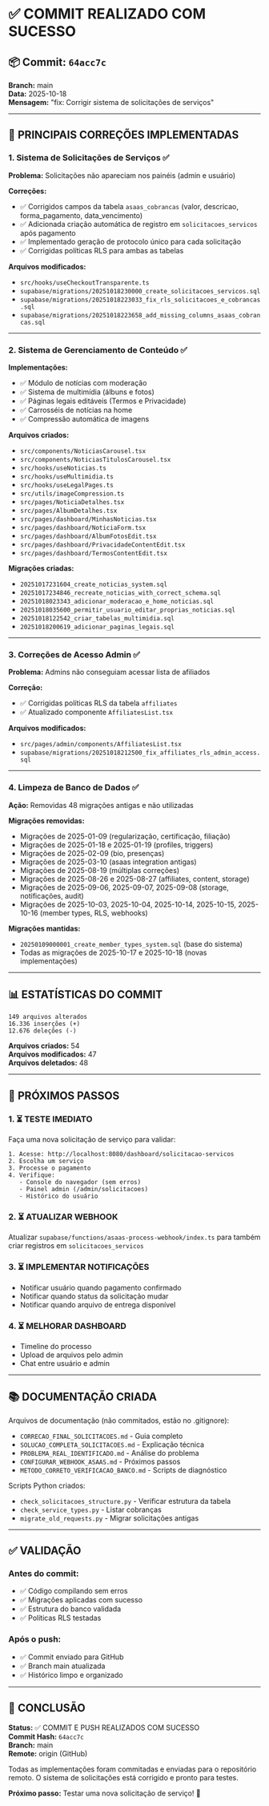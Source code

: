 # ✅ COMMIT REALIZADO COM SUCESSO

## 📦 Commit: `64acc7c`
**Branch:** main  
**Data:** 2025-10-18  
**Mensagem:** "fix: Corrigir sistema de solicitações de serviços"

---

## 🎯 PRINCIPAIS CORREÇÕES IMPLEMENTADAS

### 1. Sistema de Solicitações de Serviços ✅
**Problema:** Solicitações não apareciam nos painéis (admin e usuário)

**Correções:**
- ✅ Corrigidos campos da tabela `asaas_cobrancas` (valor, descricao, forma_pagamento, data_vencimento)
- ✅ Adicionada criação automática de registro em `solicitacoes_servicos` após pagamento
- ✅ Implementado geração de protocolo único para cada solicitação
- ✅ Corrigidas políticas RLS para ambas as tabelas

**Arquivos modificados:**
- `src/hooks/useCheckoutTransparente.ts`
- `supabase/migrations/20251018230000_create_solicitacoes_servicos.sql`
- `supabase/migrations/20251018223033_fix_rls_solicitacoes_e_cobrancas.sql`
- `supabase/migrations/20251018223658_add_missing_columns_asaas_cobrancas.sql`

---

### 2. Sistema de Gerenciamento de Conteúdo ✅
**Implementações:**
- ✅ Módulo de notícias com moderação
- ✅ Sistema de multimídia (álbuns e fotos)
- ✅ Páginas legais editáveis (Termos e Privacidade)
- ✅ Carrosséis de notícias na home
- ✅ Compressão automática de imagens

**Arquivos criados:**
- `src/components/NoticiasCarousel.tsx`
- `src/components/NoticiasTitulosCarousel.tsx`
- `src/hooks/useNoticias.ts`
- `src/hooks/useMultimidia.ts`
- `src/hooks/useLegalPages.ts`
- `src/utils/imageCompression.ts`
- `src/pages/NoticiaDetalhes.tsx`
- `src/pages/AlbumDetalhes.tsx`
- `src/pages/dashboard/MinhasNoticias.tsx`
- `src/pages/dashboard/NoticiaForm.tsx`
- `src/pages/dashboard/AlbumFotosEdit.tsx`
- `src/pages/dashboard/PrivacidadeContentEdit.tsx`
- `src/pages/dashboard/TermosContentEdit.tsx`

**Migrações criadas:**
- `20251017231604_create_noticias_system.sql`
- `20251017234846_recreate_noticias_with_correct_schema.sql`
- `20251018023343_adicionar_moderacao_e_home_noticias.sql`
- `20251018035600_permitir_usuario_editar_proprias_noticias.sql`
- `20251018122542_criar_tabelas_multimidia.sql`
- `20251018200619_adicionar_paginas_legais.sql`

---

### 3. Correções de Acesso Admin ✅
**Problema:** Admins não conseguiam acessar lista de afiliados

**Correção:**
- ✅ Corrigidas políticas RLS da tabela `affiliates`
- ✅ Atualizado componente `AffiliatesList.tsx`

**Arquivos modificados:**
- `src/pages/admin/components/AffiliatesList.tsx`
- `supabase/migrations/20251018212500_fix_affiliates_rls_admin_access.sql`

---

### 4. Limpeza de Banco de Dados ✅
**Ação:** Removidas 48 migrações antigas e não utilizadas

**Migrações removidas:**
- Migrações de 2025-01-09 (regularização, certificação, filiação)
- Migrações de 2025-01-18 e 2025-01-19 (profiles, triggers)
- Migrações de 2025-02-09 (bio, presenças)
- Migrações de 2025-03-10 (asaas integration antigas)
- Migrações de 2025-08-19 (múltiplas correções)
- Migrações de 2025-08-26 e 2025-08-27 (affiliates, content, storage)
- Migrações de 2025-09-06, 2025-09-07, 2025-09-08 (storage, notificações, audit)
- Migrações de 2025-10-03, 2025-10-04, 2025-10-14, 2025-10-15, 2025-10-16 (member types, RLS, webhooks)

**Migrações mantidas:**
- `20250109000001_create_member_types_system.sql` (base do sistema)
- Todas as migrações de 2025-10-17 e 2025-10-18 (novas implementações)

---

## 📊 ESTATÍSTICAS DO COMMIT

```
149 arquivos alterados
16.336 inserções (+)
12.676 deleções (-)
```

**Arquivos criados:** 54  
**Arquivos modificados:** 47  
**Arquivos deletados:** 48  

---

## 🚀 PRÓXIMOS PASSOS

### 1. ⏳ TESTE IMEDIATO
Faça uma nova solicitação de serviço para validar:
```
1. Acesse: http://localhost:8080/dashboard/solicitacao-servicos
2. Escolha um serviço
3. Processe o pagamento
4. Verifique:
   - Console do navegador (sem erros)
   - Painel admin (/admin/solicitacoes)
   - Histórico do usuário
```

### 2. ⏳ ATUALIZAR WEBHOOK
Atualizar `supabase/functions/asaas-process-webhook/index.ts` para também criar registros em `solicitacoes_servicos`

### 3. ⏳ IMPLEMENTAR NOTIFICAÇÕES
- Notificar usuário quando pagamento confirmado
- Notificar quando status da solicitação mudar
- Notificar quando arquivo de entrega disponível

### 4. ⏳ MELHORAR DASHBOARD
- Timeline do processo
- Upload de arquivos pelo admin
- Chat entre usuário e admin

---

## 📚 DOCUMENTAÇÃO CRIADA

Arquivos de documentação (não commitados, estão no .gitignore):
- `CORRECAO_FINAL_SOLICITACOES.md` - Guia completo
- `SOLUCAO_COMPLETA_SOLICITACOES.md` - Explicação técnica
- `PROBLEMA_REAL_IDENTIFICADO.md` - Análise do problema
- `CONFIGURAR_WEBHOOK_ASAAS.md` - Próximos passos
- `METODO_CORRETO_VERIFICACAO_BANCO.md` - Scripts de diagnóstico

Scripts Python criados:
- `check_solicitacoes_structure.py` - Verificar estrutura da tabela
- `check_service_types.py` - Listar cobranças
- `migrate_old_requests.py` - Migrar solicitações antigas

---

## ✅ VALIDAÇÃO

### Antes do commit:
- ✅ Código compilando sem erros
- ✅ Migrações aplicadas com sucesso
- ✅ Estrutura do banco validada
- ✅ Políticas RLS testadas

### Após o push:
- ✅ Commit enviado para GitHub
- ✅ Branch main atualizada
- ✅ Histórico limpo e organizado

---

## 🎉 CONCLUSÃO

**Status:** ✅ COMMIT E PUSH REALIZADOS COM SUCESSO  
**Commit Hash:** `64acc7c`  
**Branch:** main  
**Remote:** origin (GitHub)

Todas as implementações foram commitadas e enviadas para o repositório remoto. O sistema de solicitações está corrigido e pronto para testes.

**Próximo passo:** Testar uma nova solicitação de serviço! 🚀
